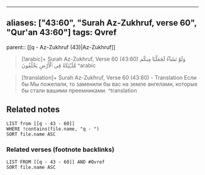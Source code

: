 
---
aliases: ["43:60", "Surah Az-Zukhruf, verse 60", "Qur'an 43:60"]
tags: Qvref
---

parent:: [[q - Az-Zukhruf (43)|Az-Zukhruf]]

> [!arabic]+ Surah Az-Zukhruf, Verse 60 (43:60)
> <span class="quran-arabic">وَلَوْ نَشَآءُ لَجَعَلْنَا مِنكُم مَّلَـٰٓئِكَةً فِى ٱلْأَرْضِ يَخْلُفُونَ</span>
^arabic

> [!translation]+ Surah Az-Zukhruf, Verse 60 (43:60) - Translation
> Если бы Мы пожелали, то заменили бы вас на земле ангелами, которые бы стали вашими преемниками.
^translation



## Related notes
```dataview
LIST from [[q - 43 - 60]]
WHERE !contains(file.name, "q - ")
SORT file.name ASC
```

### Related verses (footnote backlinks)
```dataview
LIST FROM [[q - 43 - 60]] AND #Qvref
SORT file.name ASC
```

